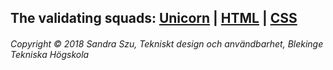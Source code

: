 ## The validating squads: [Unicorn][1] | [HTML][2] | [CSS][3]

[1]: http://validator.w3.org/unicorn/check?ucn_uri=referer&amp;ucn_task=conformance "Unicorn"
[2]: http://validator.w3.org/check/referer                                          "HTML"
[3]: http://jigsaw.w3.org/css-validator/check/referer                               "CSS"

<h6>Copyright &copy; 2018 Sandra Szu, Tekniskt design och användbarhet, Blekinge Tekniska Högskola</h6>

